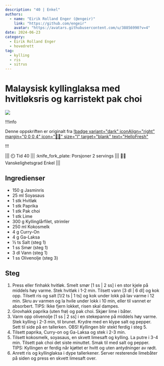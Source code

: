 ```yaml
---
description: "40 | Enkel"
authors:
  - name: "Eirik Rolland Enger (@engeir)"
    link: "https://github.com/engeir"
    avatar: "https://avatars.githubusercontent.com/u/38856990?v=4"
date: 2024-06-23
category:
  - Eirik Rolland Enger
  - hovedrett
tag:
  - kylling
  - ris
  - sitrus
---
```


# Malaysisk kyllinglaksa med hvitløksris og karristekt pak choi

![](/static/malaysisk-kyllinglaksa-med-hvitloksris-og-karristekt-pak-choi/malaysisk-kyllinglaksa-med-hvitloksris-og-karristekt-pak-choi.webp)

!!!info

Denne oppskriften er originalt fra
[!badge variant="dark" iconAlign="right" margin="0 0 0 4" icon=":cook:" size="l" target="blank" text="HelloFresh"](https://www.hellofresh.no/recipes/malaysisk-kyllinglaksa-63ea00ecca6c1c4ae32f59da)

!!!

<!-- dprint-ignore-start -->
||| :timer_clock: Tid
40
||| :knife_fork_plate: Porsjoner
2 servings
||| :cook: Vanskelighetsgrad
Enkel
|||
<!-- dprint-ignore-end -->

## Ingredienser

- 150 g Jasminris
- 25 ml Soyasaus
- 1 stk Hvitløk
- 1 stk Paprika
- 1 stk Pak choi
- 1 stk Lime
- 300 g Kyllinglårfilet, strimler
- 250 ml Kokosmelk
- 4 g Curry-On
- 4 g Ga-Laksa
- ½ ts Salt (steg 1)
- 1 ss Smør (steg 1)
- 3 dl Vann (steg 1)
- 1 ss Olivenolje (steg 3)

## Steg

1. Press eller finhakk hvitløk. Smelt smør [1 ss | 2 ss] i en stor kjele på middels høy varme. Stek hvitløk i 1-2 min. Tilsett vann [3 dl | 6 dl] og kok opp. Tilsett ris og salt [1/2 ts | 1 ts] og kok under lokk på lav varme i 12 min. Skru av varmen og la hvile under lokk i 10 min, eller til vannet er absorbert. TIPS: Ikke fjern lokket, risen skal dampes.
2. Grovhakk paprika (uten frø) og pak choi. Skjær lime i båter.
3. Varm opp olivenolje [1 ss | 2 ss] i en stekepanne på middels høy varme. Stek kylling i 2-3 min, til brunet. Krydre med en klype salt og pepper. Sett til side på en tallerken. OBS! Kyllingen blir stekt ferdig i steg 5.
4. Tilsett paprika, Curry-on og Ga-Laksa og stek i 2-3 min.
5. Tilsett kokosmelk, soyasaus, en skvett limesaft og kylling. La putre i 3-4 min. Tilsett pak choi det siste minuttet. Smak til med salt og pepper. TIPS: Kyllingen er ferdig når kjøttet er hvitt og uten antydninger av rødt.
6. Anrett ris og kyllinglaksa i dype tallerkener. Server resterende limebåter på siden og press en skvett limesaft over.

<script type="application/ld+json">
{
  "author": {
    "@type": "Person",
    "name": "HelloFresh",
    "url": "https://www.hellofresh.no/recipes/malaysisk-kyllinglaksa-63ea00ecca6c1c4ae32f59da"
  },
  "image": "https://img.hellofresh.com/f_auto,fl_lossy,h_640,q_auto,w_1200/hellofresh_s3/image/HF210212_R07_W13_SE_F12343893-2_KB_Main_low-5c55c1ae.jpg",
  "site_name": "HelloFresh",
  "@context": "https://schema.org",
  "@type": "Recipe",
  "recipeCategory": "",
  "cookTime": 20,
  "recipeCuisine": "Malayisk",
  "publisher": {
    "@type": "Organization",
    "name": "hellofresh.com"
  },
  "recipeIngredient": [
    "150 g Jasminris",
    "25 ml Soyasaus",
    "1 stk Hvitløk",
    "1 stk Paprika",
    "1 stk Pak choi",
    "1 stk Lime",
    "300 g Kyllinglårfilet, strimler",
    "250 ml Kokosmelk",
    "4 g Curry-On",
    "4 g Ga-Laksa",
    "½ ts Salt (steg 1)",
    "1 ss Smør (steg 1)",
    "3 dl Vann (steg 1)",
    "1 ss Olivenolje (steg 3)"
  ],
  "recipeInstructions": [
    {
      "@type": "HowToStep",
      "text": "Press eller finhakk hvitløk. Smelt smør [1 ss | 2 ss] i en stor kjele på middels høy varme. Stek hvitløk i 1-2 min. Tilsett vann [3 dl | 6 dl] og kok opp. Tilsett ris og salt [1/2 ts | 1 ts] og kok under lokk på lav varme i 12 min. Skru av varmen og la hvile under lokk i 10 min, eller til vannet er absorbert. TIPS: Ikke fjern lokket, risen skal dampes."
    },
    {
      "@type": "HowToStep",
      "text": "Grovhakk paprika (uten frø) og pak choi. Skjær lime i båter."
    },
    {
      "@type": "HowToStep",
      "text": "Varm opp olivenolje [1 ss | 2 ss] i en stekepanne på middels høy varme. Stek kylling i 2-3 min, til brunet. Krydre med en klype salt og pepper. Sett til side på en tallerken. OBS! Kyllingen blir stekt ferdig i steg 5."
    },
    {
      "@type": "HowToStep",
      "text": "Tilsett paprika, Curry-on og Ga-Laksa og stek i 2-3 min."
    },
    {
      "@type": "HowToStep",
      "text": "Tilsett kokosmelk, soyasaus, en skvett limesaft og kylling. La putre i 3-4 min. Tilsett pak choi det siste minuttet. Smak til med salt og pepper. TIPS: Kyllingen er ferdig når kjøttet er hvitt og uten antydninger av rødt."
    },
    {
      "@type": "HowToStep",
      "text": "Anrett ris og kyllinglaksa i dype tallerkener. Server resterende limebåter på siden og press en skvett limesaft over."
    }
  ],
  "inLanguage": "nb-NO",
  "nutrition": {
    "@type": "NutritionInformation",
    "calories": "911 kcal",
    "fatContent": "50.2 g",
    "saturatedFatContent": "28.7 g",
    "carbohydrateContent": "73.4 g",
    "sugarContent": "9.5 g",
    "proteinContent": "38.6 g",
    "sodiumContent": "6.3 mg",
    "servingSize": "612"
  },
  "prepTime": 20,
  "name": "Malaysisk kyllinglaksa med hvitløksris og karristekt pak choi",
  "totalTime": 40,
  "recipeYield": "2 servings",
  "pattern": "malaysisk-kyllinglaksa-med-hvitloksris-og-karristekt-pak-choi"
}
</script>
